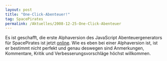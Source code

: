 ```yaml
---
layout: post
title: "One-Click-Abenteuer!"
tag: SpacePirates
permalink: /Aktuelles/2008-12-25-One-Click-Abenteuer
---
```


Es ist geschafft, die erste Alphaversion des JavaScript Abenteuergenerators für SpacePirates ist jetzt [online](https://spacepirates.jcgames.de/Zufallstabellen/Abenteuer/). Wie es eben bei einer Alphaversion ist, ist er bestimmt nicht perfekt und genau deswegen sind Anmerkungen, Kommentare, Kritik und Verbesserungsvorschläge höchst willkommen.
